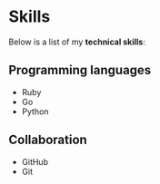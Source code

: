 # Skills

Below is a list of my **technical skills**:

## Programming languages
- Ruby
- Go
- Python

## Collaboration
- GitHub
- Git
